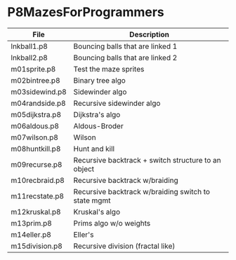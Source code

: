 # P8MazesForProgrammers

| File | Description |
|------|-------------|
|lnkball1.p8 | Bouncing balls that are linked 1 |
|lnkball2.p8 | Bouncing balls that are linked 2 |
|m01sprite.p8 | Test the maze sprites |
|m02bintree.p8 | Binary tree algo |
|m03sidewind.p8 | Sidewinder algo |
|m04randside.p8 | Recursive sidewinder algo |
|m05dijkstra.p8 | Dijkstra's algo |
|m06aldous.p8 | Aldous-Broder |
|m07wilson.p8 | Wilson |
|m08huntkill.p8 | Hunt and kill |
|m09recurse.p8 | Recursive backtrack + switch structure to an object |
|m10recbraid.p8 | Recursive backtrack w/braiding |
|m11recstate.p8 | Recursive backtrack w/braiding switch to state mgmt |
|m12kruskal.p8 | Kruskal's algo |
|m13prim.p8 | Prims algo w/o weights |
|m14eller.p8 | Eller's |
|m15division.p8 | Recursive division (fractal like) |
